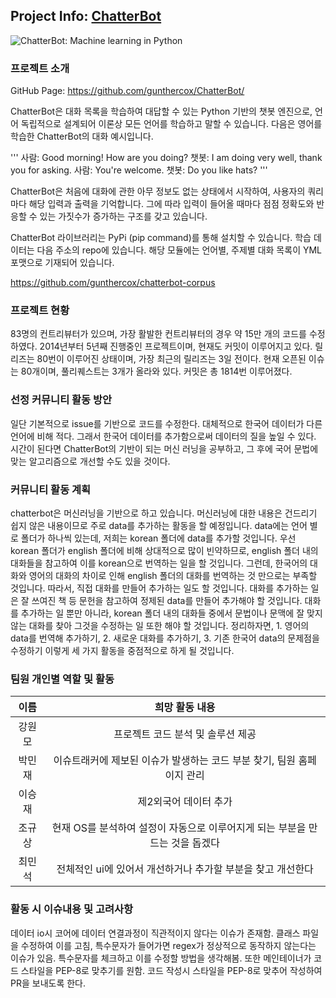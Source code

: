 ## Project Info: [ChatterBot](https://github.com/gunthercox/ChatterBot)

![ChatterBot: Machine learning in Python](https://i.imgur.com/b3SCmGT.png)

### 프로젝트 소개

GitHub Page: https://github.com/gunthercox/ChatterBot/

ChatterBot은 대화 목록을 학습하여 대답할 수 있는 Python 기반의 챗봇 엔진으로, 언어 독립적으로 설계되어 이론상 모든 언어를 학습하고 말할 수 있습니다. 다음은 영어를 학습한 ChatterBot의 대화 예시입니다.

'''
사람: Good morning! How are you doing?
챗봇: I am doing very well, thank you for asking.
사람: You're welcome.
챗봇: Do you like hats?
'''

ChatterBot은 처음에 대화에 관한 아무 정보도 없는 상태에서 시작하여, 사용자의 쿼리마다 해당 입력과 출력을 기억합니다. 그에 따라 입력이 들어올 때마다 점점 정확도와 반응할 수 있는 가짓수가 증가하는 구조를 갖고 있습니다.

ChatterBot 라이브러리는 PyPi (pip command)를 통해 설치할 수 있습니다. 학습 데이터는 다음 주소의 repo에 있습니다. 해당 모듈에는 언어별, 주제별 대화 목록이 YML 포맷으로 기재되어 있습니다.

https://github.com/gunthercox/chatterbot-corpus


### 프로젝트 현황

83명의 컨트리뷰터가 있으며, 가장 활발한 컨트리뷰터의 경우 약 15만 개의 코드를 수정하였다.
2014년부터 5년째 진행중인 프로젝트이며, 현재도 커밋이 이루어지고 있다.
릴리즈는 80번이 이루어진 상태이며, 가장 최근의 릴리즈는 3일 전이다.
현재 오픈된 이슈는 80개이며, 풀리퀘스트는 3개가 올라와 있다.
커밋은 총 1814번 이루어졌다.


### 선정 커뮤니티 활동 방안
일단 기본적으로 issue를 기반으로 코드를 수정한다. 대체적으로 한국어 데이터가 다른 언어에 비해 적다. 그래서 한국어 데이터를 추가함으로써 데이터의 질을 높일 수 있다. 시간이 된다면 ChatterBot의 기반이 되는 머신 러닝을 공부하고, 그 후에 국어 문법에 맞는 알고리즘으로 개선할 수도 있을 것이다.

### 커뮤니티 활동 계획
chatterbot은 머신러닝을 기반으로 하고 있습니다. 머신러닝에 대한 내용은 건드리기 쉽지 않은 내용이므로 주로 data를 추가하는 활동을 할 예정입니다. data에는 언어 별로 폴더가 하나씩 있는데, 저희는 korean 폴더에 data를 추가할 것입니다. 우선 korean 폴더가 english 폴더에 비해 상대적으로 많이 빈약하므로, english 폴더 내의 대화들을 참고하여 이를 korean으로 번역하는 일을 할 것입니다. 그런데, 한국어의 대화와 영어의 대화의 차이로 인해 english 폴더의 대화를 번역하는 것 만으로는 부족할 것입니다. 따라서, 직접 대화를 만들어 추가하는 일도 할 것입니다. 대화를 추가하는 일은 잘 쓰여진 책 등 문헌을 참고하여 정제된 data를 만들어 추가해야 할 것입니다. 대화를 추가하는 일 뿐만 아니라, korean 폴더 내의 대화들 중에서 문법이나 문맥에 잘 맞지 않는 대화를 찾아 그것을 수정하는 일 또한 해야 할 것입니다. 정리하자면, 1. 영어의 data를 번역해 추가하기, 2. 새로운 대화를 추가하기, 3. 기존 한국어 data의 문제점을 수정하기 이렇게 세 가지 활동을 중점적으로 하게 될 것입니다.

### 팀원 개인별 역할 및 활동
|이름|희망 활동 내용|
|:-:|:-:|
|강원모|프로젝트 코드 분석 및 솔루션 제공|
|박민재|이슈트래커에 제보된 이슈가 발생하는 코드 부분 찾기, 팀원 홈페이지 관리|
|이승재|제2외국어 데이터 추가|
|조규상|현재 OS를 분석하여 설정이 자동으로 이루어지게 되는 부분을 만드는 것을 돕겠다|
|최민석|전체적인 ui에 있어서 개선하거나 추가할 부분을 찾고 개선한다|

### 활동 시 이슈내용 및 고려사항
데이터 io시 코어에 데이터 연결과정이 직관적이지 않다는 이슈가 존재함. 클래스 파일을 수정하여 이를 고침, 특수문자가 들어가면 regex가 정상적으로 동작하지 않는다는 이슈가 있음. 특수문자를 체크하고 이를 수정할 방법을 생각해봄. 또한 메인테이너가 코드 스타일을 PEP-8로 맞추기를 원함. 코드 작성시 스타일을 PEP-8로 맞추어 작성하여 PR을 보내도록 한다.
